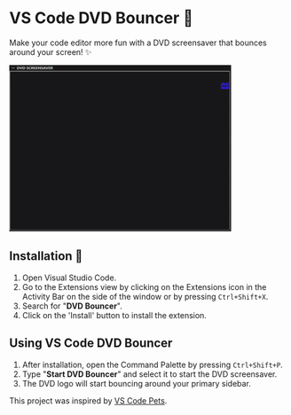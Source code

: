 # VS Code DVD Bouncer 📀

Make your code editor more fun with a DVD screensaver that bounces around your screen! ✨

<img src="https://raw.githubusercontent.com/Paing100/VS_Extension_DVD/main/DVD/assets/DVD_Bounce.gif" width="400" height="300"/>


## Installation 💾

1. Open Visual Studio Code.
2. Go to the Extensions view by clicking on the Extensions icon in the Activity Bar on the side of the window or by pressing `Ctrl+Shift+X`.
3. Search for "**DVD Bouncer**".
4. Click on the 'Install' button to install the extension.

## Using VS Code DVD Bouncer 

1. After installation, open the Command Palette by pressing `Ctrl+Shift+P`.
2. Type "**Start DVD Bouncer**" and select it to start the DVD screensaver.
3. The DVD logo will start bouncing around your primary sidebar. 


This project was inspired by [VS Code Pets](https://github.com/tonybaloney/vscode-pets?tab=readme-ov-file). 
